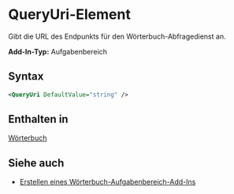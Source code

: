 # <a name="queryuri-element"></a>QueryUri-Element

Gibt die URL des Endpunkts für den Wörterbuch-Abfragedienst an.

**Add-In-Typ:** Aufgabenbereich

## <a name="syntax"></a>Syntax

```XML
<QueryUri DefaultValue="string" />
```

## <a name="contained-in"></a>Enthalten in

[Wörterbuch](dictionary.md)

## <a name="see-also"></a>Siehe auch

- [Erstellen eines Wörterbuch-Aufgabenbereich-Add-Ins](https://docs.microsoft.com/office/dev/add-ins/word/dictionary-task-pane-add-ins)
    
